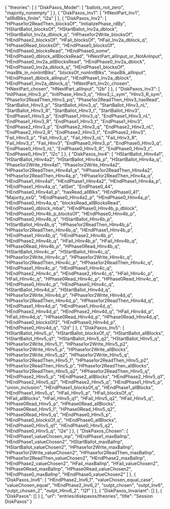 {
    "theories": [
        {
            "DiskPaxos_Model": [
                "ballots_not_zero",
                "majority_nonempty"
            ]
        },
        {
            "DiskPaxos_Inv1": [
                "HNextPart_Inv1",
                "allRdBlks_finite",
                "I2a"
            ]
        },
        {
            "DiskPaxos_Inv2": [
                "HPhase1or2ReadThen_blocksOf",
                "InitializePhase_rdBy",
                "HStartBallot_blocksOf",
                "HStartBallot_Inv2a_dblock",
                "HStartBallot_Inv2a_dblock_q",
                "HPhase1or2Write_blocksOf",
                "HEndPhase2_blocksOf",
                "HFail_blocksOf",
                "HFail_Inv2a_dblock_q",
                "HPhase0Read_blocksOf",
                "HEndPhase0_blocksOf",
                "HEndPhase0_blocksRead",
                "HEndPhase0_some",
                "HEndPhase0_dblock_allBlocksRead",
                "HNextPart_allInput_or_NotAnInput",
                "HEndPhase0_Inv2a_allBlocksRead",
                "HEndPhase0_Inv2a_dblock",
                "HEndPhase0_Inv2a_dblock_q",
                "HEndPhase1_blocksOf",
                "maxBlk_in_nonInitBlks",
                "blocksOf_nonInitBlks",
                "maxBlk_allInput",
                "HEndPhase1_dblock_allInput",
                "HEndPhase1_Inv2a_dblock",
                "HEndPhase1_Inv2a_dblock_q",
                "HNextPart_Inv2c_chosen",
                "HNextPart_chosen",
                "HNextPart_allInput",
                "I2b"
            ]
        },
        {
            "DiskPaxos_Inv3": [
                "InitPhase_HInv3_p",
                "InitPhase_HInv3_q",
                "HInv3_L_sym",
                "HInv3_R_sym",
                "Phase1or2ReadThen_HInv3_pq",
                "Phase1or2ReadThen_HInv3_hasRead",
                "StartBallot_HInv3_p",
                "StartBallot_HInv3_q",
                "StartBallot_HInv3_nL",
                "StartBallot_HInv3_R",
                "StartBallot_HInv3_t",
                "StartBallot_HInv3",
                "EndPhase1_HInv3_p",
                "EndPhase1_HInv3_q",
                "EndPhase1_HInv3_nL",
                "EndPhase1_HInv3_R",
                "EndPhase1_HInv3_t",
                "EndPhase1_HInv3",
                "EndPhase2_HInv3_p",
                "EndPhase2_HInv3_q",
                "EndPhase2_HInv3_nL",
                "EndPhase2_HInv3_R",
                "EndPhase2_HInv3_t",
                "EndPhase2_HInv3",
                "Fail_HInv3_p",
                "Fail_HInv3_q",
                "Fail_HInv3_nL",
                "Fail_HInv3_R",
                "Fail_HInv3_t",
                "Fail_HInv3",
                "EndPhase0_HInv3_p",
                "EndPhase0_HInv3_q",
                "EndPhase0_HInv3_nL",
                "EndPhase0_HInv3_R",
                "EndPhase0_HInv3_t",
                "EndPhase0_HInv3",
                "I2c"
            ]
        },
        {
            "DiskPaxos_Inv4": [
                "HStartBallot_HInv4a1",
                "HStartBallot_HInv4a2",
                "HStartBallot_HInv4a_p",
                "HStartBallot_HInv4a_q",
                "Phase1or2Write_HInv4a1",
                "Phase1or2Write_HInv4a2",
                "HPhase1or2ReadThen_HInv4a1_p",
                "HPhase1or2ReadThen_HInv4a2",
                "HPhase1or2ReadThen_HInv4a_p",
                "HPhase1or2ReadThen_HInv4a_q",
                "HEndPhase1_HInv4a1",
                "HEndPhase1_HInv4a2",
                "HEndPhase1_HInv4a_p",
                "HEndPhase1_HInv4a_q",
                "allSet",
                "EndPhase0_44",
                "HEndPhase0_HInv4a1_p",
                "hasRead_allBlks",
                "HEndPhase0_41",
                "Majority_exQ",
                "HEndPhase0_HInv4a2_p",
                "HEndPhase0_HInv4a_p",
                "HEndPhase0_HInv4a_q",
                "blocksRead_allBlocksRead",
                "HEndPhase0_dblock_mbal",
                "HEndPhase0_HInv4b_p_dblock",
                "HEndPhase0_HInv4b_p_blocksOf",
                "HEndPhase0_HInv4b_p",
                "HEndPhase0_HInv4b_q",
                "HStartBallot_HInv4b_p",
                "HStartBallot_HInv4b_q",
                "HPhase1or2ReadThen_HInv4b_p",
                "HPhase1or2ReadThen_HInv4b_q",
                "HEndPhase1_HInv4b_p",
                "HEndPhase1_HInv4b_q",
                "HEndPhase2_HInv4b_p",
                "HEndPhase2_HInv4b_q",
                "HFail_HInv4b_p",
                "HFail_HInv4b_q",
                "HPhase0Read_HInv4b_p",
                "HPhase0Read_HInv4b_q",
                "HStartBallot_HInv4c_p",
                "HStartBallot_HInv4c_q",
                "HPhase1or2Write_HInv4c_p",
                "HPhase1or2Write_HInv4c_q",
                "HPhase1or2ReadThen_HInv4c_p",
                "HPhase1or2ReadThen_HInv4c_q",
                "HEndPhase1_HInv4c_p",
                "HEndPhase1_HInv4c_q",
                "HEndPhase2_HInv4c_p",
                "HEndPhase2_HInv4c_q",
                "HFail_HInv4c_p",
                "HFail_HInv4c_q",
                "HPhase0Read_HInv4c_p",
                "HPhase0Read_HInv4c_q",
                "HEndPhase0_HInv4c_p",
                "HEndPhase0_HInv4c_q",
                "HStartBallot_HInv4d_p",
                "HStartBallot_HInv4d_q",
                "HPhase1or2Write_HInv4d_p",
                "HPhase1or2Write_HInv4d_q",
                "HPhase1or2ReadThen_HInv4d_p",
                "HPhase1or2ReadThen_HInv4d_q",
                "HEndPhase1_HInv4d_p",
                "HEndPhase1_HInv4d_q",
                "HEndPhase2_HInv4d_p",
                "HEndPhase2_HInv4d_q",
                "HFail_HInv4d_p",
                "HFail_HInv4d_q",
                "HPhase0Read_HInv4d_p",
                "HPhase0Read_HInv4d_q",
                "HEndPhase0_blocksOf2",
                "HEndPhase0_HInv4d_p",
                "HEndPhase0_HInv4d_q",
                "I2d"
            ]
        },
        {
            "DiskPaxos_Inv5": [
                "HStartBallot_HInv5_p",
                "HStartBallot_blocksOf_q",
                "HStartBallot_allBlocks",
                "HStartBallot_HInv5_q1",
                "HStartBallot_HInv5_q2",
                "HStartBallot_HInv5_q",
                "HPhase1or2Write_HInv5_1",
                "HPhase1or2Write_HInv5_p2",
                "HPhase1or2Write_HInv5_p",
                "HPhase1or2Write_allBlocks",
                "HPhase1or2Write_HInv5_q2",
                "HPhase1or2Write_HInv5_q",
                "HPhase1or2ReadThen_HInv5_1",
                "HPhase1or2ReadThen_HInv5_p2",
                "HPhase1or2ReadThen_HInv5_p",
                "HPhase1or2ReadThen_allBlocks",
                "HPhase1or2ReadThen_HInv5_q2",
                "HPhase1or2ReadThen_HInv5_q",
                "HEndPhase2_HInv5_p",
                "HEndPhase2_allBlocks",
                "HEndPhase2_HInv5_q1",
                "HEndPhase2_HInv5_q2",
                "HEndPhase2_HInv5_q",
                "HEndPhase1_HInv5_p",
                "union_inclusion",
                "HEndPhase1_blocksOf_q",
                "HEndPhase1_allBlocks",
                "HEndPhase1_HInv5_q",
                "HFail_HInv5_p",
                "HFail_blocksOf_q",
                "HFail_allBlocks",
                "HFail_HInv5_q1",
                "HFail_HInv5_q2",
                "HFail_HInv5_q",
                "HPhase0Read_HInv5_p",
                "HPhase0Read_allBlocks",
                "HPhase0Read_HInv5_1",
                "HPhase0Read_HInv5_q2",
                "HPhase0Read_HInv5_q",
                "HEndPhase0_HInv5_p",
                "HEndPhase0_blocksOf_q",
                "HEndPhase0_allBlocks",
                "HEndPhase0_HInv5_q1",
                "HEndPhase0_HInv5_q2",
                "HEndPhase0_HInv5_q",
                "I2e"
            ]
        },
        {
            "DiskPaxos_Chosen": [
                "HEndPhase1_valueChosen_inp",
                "HEndPhase1_maxBalInp",
                "HEndPhase1_valueChosen2",
                "HStartBallot_maxBalInp",
                "HStartBallot_valueChosen2",
                "HPhase1or2Write_maxBalInp",
                "HPhase1or2Write_valueChosen2",
                "HPhase1or2ReadThen_maxBalInp",
                "HPhase1or2ReadThen_valueChosen2",
                "HEndPhase2_maxBalInp",
                "HEndPhase2_valueChosen2",
                "HFail_maxBalInp",
                "HFail_valueChosen2",
                "HPhase0Read_maxBalInp",
                "HPhase0Read_valueChosen2",
                "HEndPhase0_maxBalInp",
                "HEndPhase0_valueChosen2"
            ]
        },
        {
            "DiskPaxos_Inv6": [
                "HEndPhase2_Inv6_1",
                "valueChosen_equal_case",
                "valueChosen_equal",
                "HEndPhase2_Inv6_2",
                "outpt_chosen",
                "outpt_Inv6",
                "outpt_chosen_2",
                "outpt_HInv6_2",
                "I2f"
            ]
        },
        {
            "DiskPaxos_Invariant": []
        },
        {
            "DiskPaxos": []
        }
    ],
    "url": "entries/diskpaxos/theories",
    "title": "Session DiskPaxos"
}